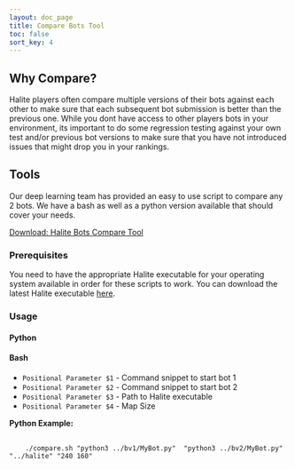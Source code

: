 ```yaml
---
layout: doc_page
title: Compare Bots Tool
toc: false
sort_key: 4
---
```


## Why Compare?

Halite players often compare multiple versions of their bots against each other to make sure that each subsequent bot submission is better than the previous one. While you dont have access to other players bots in your environment, its important to do some regression testing against your own test and/or previous bot versions to make sure that you have not introduced issues that might drop you in your rankings.

## Tools

Our deep learning team has provided an easy to use script to compare any 2 bots. We have a bash as well as a python version available that should cover your needs.

[Download: Halite Bots Compare Tool](https://storage.cloud.google.com/halite-assets/compare_bots.zip)

### Prerequisites

You need to have the appropriate Halite executable for your operating system available in order for these scripts to work. You can download the latest Halite executable [here](/learn-programming-challenge/downloads-and-starter-bots). 

### Usage

#### Python

#### Bash

- `Positional Parameter $1` - Command snippet to start bot 1
- `Positional Parameter $2` - Command snippet to start bot 2
- `Positional Parameter $3` - Path to Halite executable
- `Positional Parameter $4` - Map Size

**Python Example:** 
<pre>
  <code class="apache hljs">
    ./compare.sh "python3 ../bv1/MyBot.py"  "python3 ../bv2/MyBot.py" "../halite" "240 160"
  </code>
</pre>